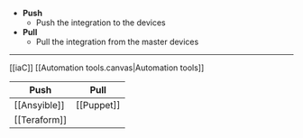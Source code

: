 - **Push**
	- Push the integration to the devices
- **Pull**
	- Pull the integration from the master  devices 


---
[[iaC]]
[[Automation tools.canvas|Automation tools]]

| Push         | Pull       |
| ------------ | ---------- |
| [[Ansyible]] | [[Puppet]] |
| [[Teraform]] |            |
